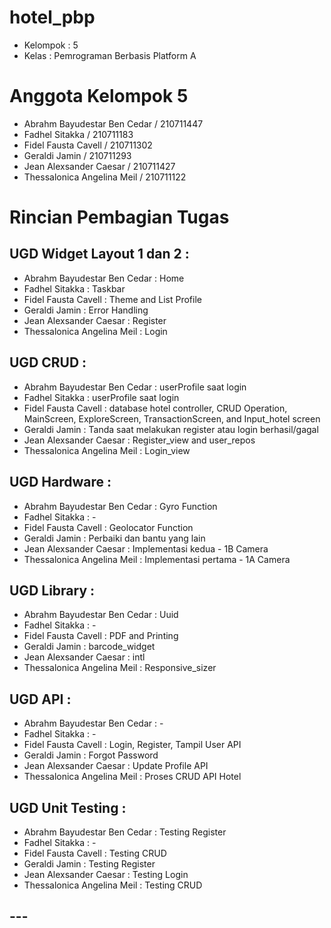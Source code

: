 # hotel_pbp

- Kelompok : 5
- Kelas : Pemrograman Berbasis Platform A

# Anggota Kelompok 5

- Abrahm Bayudestar Ben Cedar / 210711447
- Fadhel Sitakka / 210711183
- Fidel Fausta Cavell / 210711302
- Geraldi Jamin / 210711293
- Jean Alexsander Caesar / 210711427
- Thessalonica Angelina Meil / 210711122

# Rincian Pembagian Tugas
## UGD Widget Layout 1 dan 2 :
- Abrahm Bayudestar Ben Cedar : Home
- Fadhel Sitakka : Taskbar
- Fidel Fausta Cavell : Theme and List Profile
- Geraldi Jamin : Error Handling
- Jean Alexsander Caesar : Register
- Thessalonica Angelina Meil : Login

## UGD CRUD :
- Abrahm Bayudestar Ben Cedar : userProfile saat login
- Fadhel Sitakka : userProfile saat login
- Fidel Fausta Cavell : database hotel controller, CRUD Operation, MainScreen, ExploreScreen, TransactionScreen, and Input_hotel screen
- Geraldi Jamin : Tanda saat melakukan register atau login berhasil/gagal
- Jean Alexsander Caesar : Register_view and user_repos
- Thessalonica Angelina Meil : Login_view

## UGD Hardware :
- Abrahm Bayudestar Ben Cedar : Gyro Function
- Fadhel Sitakka : -
- Fidel Fausta Cavell : Geolocator Function
- Geraldi Jamin : Perbaiki dan bantu yang lain
- Jean Alexsander Caesar : Implementasi kedua - 1B Camera
- Thessalonica Angelina Meil : Implementasi pertama - 1A Camera

## UGD Library :
- Abrahm Bayudestar Ben Cedar : Uuid
- Fadhel Sitakka : -
- Fidel Fausta Cavell : PDF and Printing
- Geraldi Jamin : barcode_widget
- Jean Alexsander Caesar : intl
- Thessalonica Angelina Meil : Responsive_sizer

## UGD API :
- Abrahm Bayudestar Ben Cedar : -
- Fadhel Sitakka : -
- Fidel Fausta Cavell : Login, Register, Tampil User API
- Geraldi Jamin : Forgot Password
- Jean Alexsander Caesar : Update Profile API
- Thessalonica Angelina Meil : Proses CRUD API Hotel

## UGD Unit Testing :
- Abrahm Bayudestar Ben Cedar : Testing Register
- Fadhel Sitakka : -
- Fidel Fausta Cavell : Testing CRUD 
- Geraldi Jamin : Testing Register
- Jean Alexsander Caesar : Testing Login
- Thessalonica Angelina Meil : Testing CRUD

## ---
